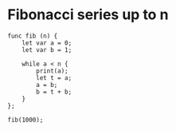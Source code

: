 # Fibonacci series up to n

```
func fib (n) {
    let var a = 0;
    let var b = 1;

    while a < n {
        print(a);
        let t = a;
        a = b;
        b = t + b;
    }
};

fib(1000);
```
